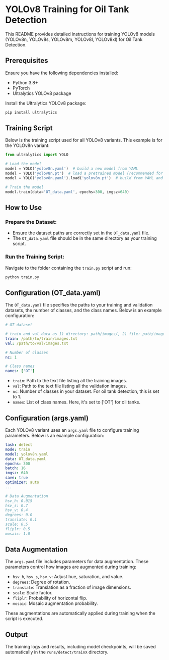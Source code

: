 # YOLOv8 Training for Oil Tank Detection

This README provides detailed instructions for training YOLOv8 models (YOLOv8n, YOLOv8s, YOLOv8m, YOLOv8l, YOLOv8xl) for Oil Tank Detection.

## Prerequisites

Ensure you have the following dependencies installed:

- Python 3.8+
- PyTorch
- Ultralytics YOLOv8 package

Install the Ultralytics YOLOv8 package:

```bash
pip install ultralytics 
```

## Training Script
Below is the training script used for all YOLOv8 variants. This example is for the YOLOv8n variant:

```python
from ultralytics import YOLO

# Load the model
model = YOLO('yolov8n.yaml')  # build a new model from YAML
model = YOLO('yolov8n.pt')  # load a pretrained model (recommended for training)
model = YOLO('yolov8n.yaml').load('yolov8n.pt')  # build from YAML and transfer weights

# Train the model
model.train(data='OT_data.yaml', epochs=300, imgsz=640)
```

## How to Use

### Prepare the Dataset:
- Ensure the dataset paths are correctly set in the `OT_data.yaml` file.
- The `OT_data.yaml` file should be in the same directory as your training script.

### Run the Training Script:
Navigate to the folder containing the `train.py` script and run:

```bash
python train.py
```

## Configuration (OT_data.yaml)
The `OT_data.yaml` file specifies the paths to your training and validation datasets, the number of classes, and the class names. Below is an example configuration:

```yaml
# OT dataset

# train and val data as 1) directory: path/images/, 2) file: path/images.txt, or 3) list: [path1/images/, path2/images/]
train: /path/to/train/images.txt
val: /path/to/val/images.txt

# Number of classes
nc: 1

# Class names
names: ['OT']
```
- `train`: Path to the text file listing all the training images.
- `val`: Path to the text file listing all the validation images.
- `nc`: Number of classes in your dataset. For oil tank detection, this is set to 1.
- `names`: List of class names. Here, it's set to ['OT'] for oil tanks.

## Configuration (args.yaml)
Each YOLOv8 variant uses an `args.yaml` file to configure training parameters. Below is an example configuration:

```yaml
task: detect
mode: train
model: yolov8n.yaml
data: OT_data.yaml
epochs: 300
batch: 16
imgsz: 640
save: true
optimizer: auto
...

# Data Augmentation
hsv_h: 0.015
hsv_s: 0.7
hsv_v: 0.4
degrees: 0.0
translate: 0.1
scale: 0.5
fliplr: 0.5
mosaic: 1.0
```
## Data Augmentation
The `args.yaml` file includes parameters for data augmentation. These parameters control how images are augmented during training:

- `hsv_h`, `hsv_s`, `hsv_v`: Adjust hue, saturation, and value.
- `degrees`: Degree of rotation.
- `translate`: Translation as a fraction of image dimensions.
- `scale`: Scale factor.
- `fliplr`: Probability of horizontal flip.
- `mosaic`: Mosaic augmentation probability.

These augmentations are automatically applied during training when the script is executed.

## Output
The training logs and results, including model checkpoints, will be saved automatically in the `runs/detect/trainX` directory.
